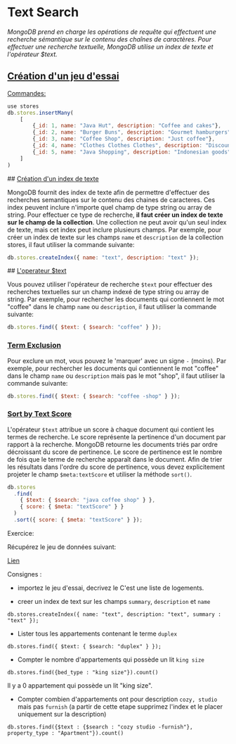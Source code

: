 # Text Search

<i>MongoDB prend en charge les opérations de requête qui effectuent une recherche sémantique sur le contenu des chaînes de caractères. Pour effectuer une recherche textuelle, MongoDB utilise un index de texte et l'opérateur $text.</i>

## <u>Création d'un jeu d'essai</u>

<u>Commandes: </u>

```js
use stores
db.stores.insertMany(
    [
        {_id: 1, name: "Java Hut", description: "Coffee and cakes"},
        {_id: 2, name: "Burger Buns", description: "Gourmet hamburgers"},
        {_id: 3, name: "Coffee Shop", description: "Just coffee"},
        {_id: 4, name: "Clothes Clothes Clothes", description: "Discount clothing"},
        {_id: 5, name: "Java Shopping", description: "Indonesian goods"}
    ]
)
```

## <u>Création d'un index de texte</u>

MongoDB fournit des index de texte afin de permettre d'effectuer des recherches semantiques sur le contenu des chaines de caracteres. Ces index peuvent inclure n'importe quel champ de type string ou array de string.
Pour effectuer ce type de recherche, **il faut créer un index de texte sur le champ de la collection**.
Une collection ne peut avoir qu'un seul index de texte, mais cet index peut inclure plusieurs champs.
Par exemple, pour créer un index de texte sur les champs `name` et `description` de la collection stores, il faut utiliser la commande suivante:

```js
db.stores.createIndex({ name: "text", description: "text" });
```

## <u>L'operateur $text</u>

Vous pouvez utiliser l'opérateur de recherche `$text` pour effectuer des recherches textuelles sur un champ indexé de type string ou array de string. Par exemple, pour rechercher les documents qui contiennent le mot "coffee" dans le champ `name` ou `description`, il faut utiliser la commande suivante:

```js
db.stores.find({ $text: { $search: "coffee" } });
```

### <u> Term Exclusion </u>

Pour exclure un mot, vous pouvez le 'marquer' avec un signe `-` (moins). Par exemple, pour rechercher les documents qui contiennent le mot "coffee" dans le champ `name` ou `description` mais pas le mot "shop", il faut utiliser la commande suivante:

```js
db.stores.find({ $text: { $search: "coffee -shop" } });
```

### <u> Sort by Text Score </u>

L'opérateur `$text` attribue un score à chaque document qui contient les termes de recherche. Le score représente la pertinence d'un document par rapport à la recherche. MongoDB retourne les documents triés par ordre décroissant du score de pertinence. Le score de pertinence est le nombre de fois que le terme de recherche apparaît dans le document. Afin de trier les résultats dans l'ordre du score de pertinence, vous devez explicitement projeter le champ `$meta:textScore` et utiliser la méthode `sort()`.

```js
db.stores
  .find(
    { $text: { $search: "java coffee shop" } },
    { score: { $meta: "textScore" } }
  )
  .sort({ score: { $meta: "textScore" } });
```

Exercice:

Récupérez le jeu de données suivant:

[Lien](https://124492699-files.gitbook.io/~/files/v0/b/gitbook-legacy-files/o/assets%2F-MSOt80X0hisISagHUcn%2F-MT530f32heVh6pbC-yL%2F-MT5GBX4l_aq7_jYugje%2FlistingsAndReviews.rar?alt=media&token=6ff79e5f-b538-4597-a200-4c957618939d&__cf_chl_tk=zgqBwDADaEcFfz7Yn2JzYNJLLhQhF91NHABL61wiLqc-1706690847-0-gaNycGzNECU)

Consignes :

- importez le jeu d'essai, decrivez le
C'est une liste de logements.

- creer un index de text sur les champs `summary`, `description` et `name`
```
db.stores.createIndex({ name: "text", description: "text", summary : "text" });
```
- Lister tous les appartements contenant le terme `duplex`
```
db.stores.find({ $text: { $search: "duplex" } });
```
- Compter le nombre d'appartements qui possède un lit `king size`
```
db.stores.find({bed_type : "king size"}).count()
```
Il y a 0 appartement qui possède un lit "king size".

- Compter combien d'appartements ont pour description `cozy, studio` mais pas `furnish` (a partir de cette etape supprimez l'index et le placer uniquement sur la description)
```
db.stores.find({$text : {$search : "cozy studio -furnish"}, property_type : "Apartment"}).count()
```